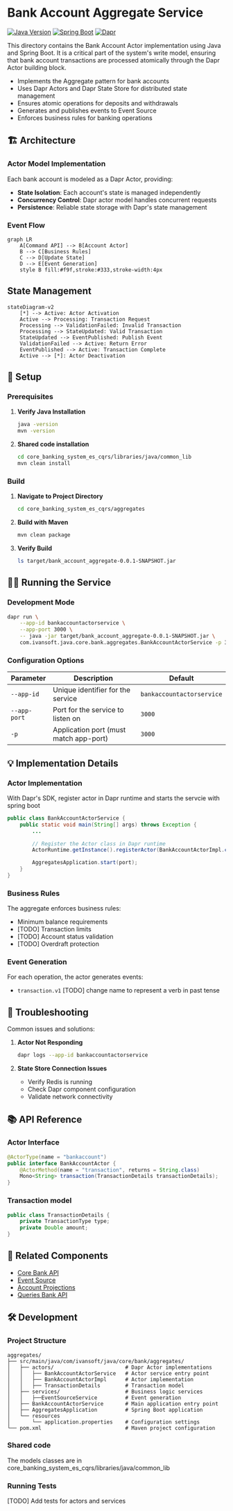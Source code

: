 # Bank Account Aggregate Service

[![Java Version](https://img.shields.io/badge/Java-21-orange.svg)](https://www.oracle.com/java/)
[![Spring Boot](https://img.shields.io/badge/Spring%20Boot-3.2-brightgreen.svg)](https://spring.io/projects/spring-boot)
[![Dapr](https://img.shields.io/badge/Dapr-1.14.4-blue.svg)](https://dapr.io/)

This directory contains the Bank Account Actor implementation using Java and Spring Boot. It is a critical part of the system's write model, ensuring that bank account transactions are processed atomically through the Dapr Actor building block.

- Implements the Aggregate pattern for bank accounts
- Uses Dapr Actors and Dapr State Store for distributed state management
- Ensures atomic operations for deposits and withdrawals
- Generates and publishes events to Event Source
- Enforces business rules for banking operations

## 🏗️ Architecture

### Actor Model Implementation

Each bank account is modeled as a Dapr Actor, providing:

- **State Isolation**: Each account's state is managed independently
- **Concurrency Control**: Dapr actor model handles concurrent requests
- **Persistence**: Reliable state storage with Dapr's state management

### Event Flow

```mermaid
graph LR
    A[Command API] --> B[Account Actor]
    B --> C[Business Rules]
    C --> D[Update State]
    D --> E[Event Generation]
    style B fill:#f9f,stroke:#333,stroke-width:4px
```

## State Management

```mermaid
stateDiagram-v2
    [*] --> Active: Actor Activation
    Active --> Processing: Transaction Request
    Processing --> ValidationFailed: Invalid Transaction
    Processing --> StateUpdated: Valid Transaction
    StateUpdated --> EventPublished: Publish Event
    ValidationFailed --> Active: Return Error
    EventPublished --> Active: Transaction Complete
    Active --> [*]: Actor Deactivation
```

## 🚀 Setup

### Prerequisites

1. **Verify Java Installation**
   ```bash
   java -version
   mvn -version
   ```

2. **Shared code installation**
   ```bash
   cd core_banking_system_es_cqrs/libraries/java/common_lib
   mvn clean install
   ```

### Build

1. **Navigate to Project Directory**
   ```bash
   cd core_banking_system_es_cqrs/aggregates
   ```

2. **Build with Maven**
   ```bash
   mvn clean package
   ```

3. **Verify Build**
   ```bash
   ls target/bank_account_aggregate-0.0.1-SNAPSHOT.jar
   ```

## 🏃‍♂️ Running the Service

### Development Mode

```bash
dapr run \
    --app-id bankaccountactorservice \
    --app-port 3000 \
    -- java -jar target/bank_account_aggregate-0.0.1-SNAPSHOT.jar \
    com.ivansoft.java.core.bank.aggregates.BankAccountActorService -p 3000
```

### Configuration Options

| Parameter | Description | Default |
|-----------|-------------|---------|
| `--app-id` | Unique identifier for the service | `bankaccountactorservice` |
| `--app-port` | Port for the service to listen on | `3000` |
| `-p` | Application port (must match app-port) | `3000` |

## 💡 Implementation Details

### Actor Implementation

With Dapr's SDK, register actor in Dapr runtime and starts the servcie with spring boot
    
```java
public class BankAccountActorService {
    public static void main(String[] args) throws Exception {
        ...

        // Register the Actor class in Dapr runtime
        ActorRuntime.getInstance().registerActor(BankAccountActorImpl.class);

        AggregatesApplication.start(port);
    }
}
```

### Business Rules

The aggregate enforces business rules:
- Minimum balance requirements
- [TODO] Transaction limits
- [TODO] Account status validation
- [TODO] Overdraft protection

### Event Generation

For each operation, the actor generates events:
- `transaction.v1` [TODO] change name to represent a verb in past tense

## 🐛 Troubleshooting

Common issues and solutions:

1. **Actor Not Responding**
   ```bash
   dapr logs --app-id bankaccountactorservice
   ```

2. **State Store Connection Issues**
   - Verify Redis is running
   - Check Dapr component configuration
   - Validate network connectivity

## 📚 API Reference

### Actor Interface

```java
@ActorType(name = "bankaccount")
public interface BankAccountActor {
    @ActorMethod(name = "transaction", returns = String.class)
    Mono<String> transaction(TransactionDetails transactionDetails);
}
```

### Transaction model

```java
public class TransactionDetails {
    private TransactionType type;
    private Double amount;
}
```

## 🔗 Related Components

- [Core Bank API](../core_bank_api/README.md)
- [Event Source](../es/README.md)
- [Account Projections](../projections/account/README.md)
- [Queries Bank API](../queries_bank_api/README.md)

## 🛠️ Development

### Project Structure

```
aggregates/
├── src/main/java/com/ivansoft/java/core/bank/aggregates/
│   ├── actors/                       # Dapr Actor implementations
│   │   ├── BankAccountActorService   # Actor service entry point
│   │   ├── BankAccountActorImpl      # Actor implementation
│   │   ├── TransactionDetails        # Transaction model
│   ├── services/                     # Business logic services
│   │   ├──EventSourceService         # Event generation
│   ├── BankAccountActorService       # Main application entry point
│   ├── AggregatesApplication         # Spring Boot application
│   └── resources
│       └── application.properties    # Configuration settings
└── pom.xml                           # Maven project configuration
```

### Shared code

The models classes are in core_banking_system_es_cqrs/libraries/java/common_lib

### Running Tests

[TODO] Add tests for actors and services
